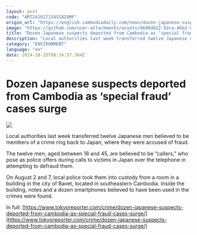 ```yaml
---
layout: post
code: "ART2410171545IAIUMF"
origin_url: "https://english.cambodiadaily.com/news/dozen-japanese-suspects-deported-from-cambodia-as-special-fraud-cases-surge-189766/"
image: "https://github.com/user-attachments/assets/6690d622-92ca-46b2-808a-46407f217a1b"
title: "Dozen Japanese suspects deported from Cambodia as ‘special fraud’ cases surge"
description: "Local authorities last week transferred twelve Japanese men believed to be members of a crime ring back to Japan, where they were accused of fraud."
category: "ENVIRONMENT"
language: "en"
date: 2024-10-25T08:34:57.364Z
---
```


# Dozen Japanese suspects deported from Cambodia as ‘special fraud’ cases surge

 ![](https://github.com/user-attachments/assets/603dcda5-7a52-41e2-9ce5-14f208840caa)

Local authorities last week transferred twelve Japanese men believed to be members of a crime ring back to Japan, where they were accused of fraud.

The twelve men, aged between 18 and 45, are believed to be “callers,” who pose as police offers during calls to victims in Japan over the telephone in attempting to defraud them.

On August 2 and 7, local police took them into custody from a room in a building in the city of Bavet, located in southeastern Cambodia. Inside the building, notes and a dozen smartphones believed to have been used in the crimes were found.

In full: [https://www.tokyoreporter.com/crime/dozen-japanese-suspects-deported-from-cambodia-as-special-fraud-cases-surge/](https://www.tokyoreporter.com/crime/dozen-japanese-suspects-deported-from-cambodia-as-special-fraud-cases-surge/)